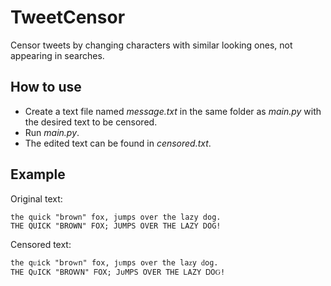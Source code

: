 # TweetCensor #
Censor tweets by changing characters with similar looking ones, not appearing in searches.

## How to use ##
* Create a text file named _message.txt_ in the same folder as _main.py_ with the desired text to be censored.
* Run _main.py_.
* The edited text can be found in _censored.txt_.

## Example ##
Original text:
```
the quick "brown" fox, jumps over the lazy dog.
THE QUICK "BROWN" FOX; JUMPS OVER THE LAZY DOG!
```
Censored text:
```
tհе qᴜісk "𝖻rоᴡո" fох, јᴜmрѕ оᴠеr tհе lаᴢу ԁоɡ.
ТНЕ Q∪ІСК "ВRОᎳΝ" ᖴОХ; Ј∪МРЅ ОᏙЕR ТНЕ ᏞАΖҮ ᎠОԌ!
```
